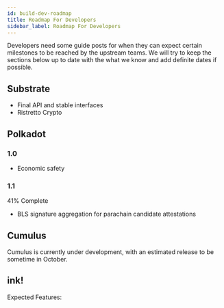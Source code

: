 ```yaml
---
id: build-dev-roadmap
title: Roadmap For Developers
sidebar_label: Roadmap For Developers
---
```


Developers need some guide posts for when they can expect certain milestones to be reached by the upstream teams. We will try to keep the sections below up to date with the what we know and add definite dates if possible.

## Substrate

- Final API and stable interfaces
- Ristretto Crypto

## Polkadot

### 1.0

- Economic safety

### 1.1

41% Complete

- BLS signature aggregation for parachain candidate attestations

## Cumulus

Cumulus is currently under development, with an estimated release to be sometime in October.

## ink!

Expected Features:
